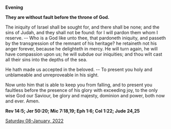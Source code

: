 **Evening**

**They are without fault before the throne of God.**
 
The iniquity of Israel shall be sought for, and there shall be none; and the sins of Judah, and they shall not be found: for I will pardon them whom I reserve. -- Who is a God like unto thee, that pardoneth iniquity, and passeth by the transgression of the remnant of his heritage? he retaineth not his anger forever, because he delighteth in mercy. He will turn again, he will have compassion upon us; he will subdue our iniquities; and thou wilt cast all their sins into the depths of the sea.
 
He hath made us accepted in the beloved. -- To present you holy and unblameable and unreproveable in his sight.
 
Now unto him that is able to keep you from falling, and to present you faultless before the presence of his glory with exceeding joy, to the only wise God our Saviour, be glory and majesty, dominion and power, both now and ever. Amen.  

**Rev 14:5; Jer 50:20; Mic 7:18,19; Eph 1:6; Col 1:22; Jude 24,25**

[Saturday 08-January, 2022](https://t.me/daily_light)

